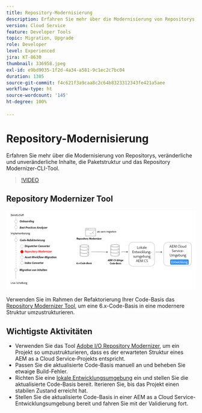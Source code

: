 ```yaml
---
title: Repository-Modernisierung
description: Erfahren Sie mehr über die Modernisierung von Repositorys, veränderliche und unveränderliche Inhalte, die Paketstruktur und das Repository Modernizer-CLI-Tool.
version: Cloud Service
feature: Developer Tools
topic: Migration, Upgrade
role: Developer
level: Experienced
jira: KT-8630
thumbnail: 336958.jpeg
exl-id: e9bd9035-1f2d-4a34-a581-9c1ec2c7bc04
duration: 1305
source-git-commit: f4c621f3a9caa8c2c64b8323312343fe421a5aee
workflow-type: ht
source-wordcount: '145'
ht-degree: 100%

---
```


# Repository-Modernisierung

Erfahren Sie mehr über die Modernisierung von Repositorys, veränderliche und unveränderliche Inhalte, die Paketstruktur und das Repository Modernizer-CLI-Tool.

>[!VIDEO](https://video.tv.adobe.com/v/336958?quality=12&learn=on)

## Repository Modernizer Tool

![Repository Modernizer](./assets/repository-modernizer.png)

Verwenden Sie im Rahmen der Refaktorierung Ihrer Code-Basis das [Repository Modernizer Tool](https://experienceleague.adobe.com/docs/experience-manager-cloud-service/moving/refactoring-tools/repo-modernizer.html?lang=de), um eine 6.x-Code-Basis in eine modernere Struktur umzustrukturieren.

## Wichtigste Aktivitäten

* Verwenden Sie das Tool [Adobe I/O Repository Modernizer](https://github.com/adobe/aio-cli-plugin-aem-cloud-service-migration#command-aio-aem-migrationrepository-modernizer), um ein Projekt so umzustrukturieren, dass es der erwarteten Struktur eines AEM as a Cloud Service-Projekts entspricht.
* Passen Sie die aktualisierte Code-Basis manuell an und beheben Sie etwaige Build-Fehler.
* Richten Sie eine [lokale Entwicklungsumgebung](https://experienceleague.adobe.com/docs/experience-manager-learn/cloud-service/local-development-environment-set-up/overview.html?lang=de) ein und stellen Sie die aktualisierte Code-Basis bereit. Iterieren Sie, bis das Projekt einen stabilen Zustand erreicht hat.
* Stellen Sie die aktualisierte Code-Basis in einer AEM as a Cloud Service-Entwicklungsumgebung bereit und fahren Sie mit der Validierung fort.
